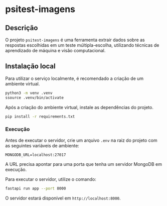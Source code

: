 # psitest-imagens

## Descrição

O projeto `psitest-imagens` é uma ferramenta extrair dados sobre as respostas escolhidas em um teste múltipla-escolha, utilizando técnicas de aprendizado de máquina e visão computacional.

## Instalação local

Para utilizar o serviço localmente, é recomendado a criação de um ambiente virtual.

```bash
python3 -m venv .venv
ssource .venv/bin/activate
```

Após a criação do ambiente virtual, instale as dependências do projeto.

```bash
pip install -r requirements.txt
```

### Execução

Antes de executar o servidor, crie um arquivo `.env` na raiz do projeto com as seguintes variáveis de ambiente:

```
MONGODB_URL=localhost:27017
```

A URL precisa apontar para uma porta que tenha um servidor MongoDB em execução.

Para executar o servidor, utilize o comando:

```bash
fastapi run app --port 8000
```

O servidor estará disponível em `http://localhost:8000`.
